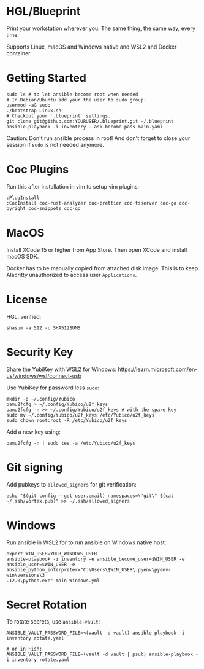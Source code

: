 # HGL/Blueprint

Print your workstation wherever you. The same thing, the same way, every time.

Supports Linux, macOS and Windows native and WSL2 and Docker container.

# Getting Started
```
sudo ls # to let ansible become root when needed
# In Debian/Ubuntu add your the user to sudo group:
usermod -aG sudo
./bootstrap-Linux.sh
# Checkout your `.blueprint` settings.
git clone git@github.com:YOURUSER/.blueprint.git ~/.blueprint
ansible-playbook -i inventory --ask-become-pass main.yaml
```

Caution: Don't run ansible process in root!
And don't forget to close your session if `sudo` is not needed anymore.

# Coc Plugins

Run this after installation in vim to setup vim plugins:

```
:PlugInstall
:CocInstall coc-rust-analyzer coc-prettier coc-tsserver coc-go coc-pyright coc-snippets coc-go
```

# MacOS
Install XCode 15 or higher from App Store. Then open XCode and install macOS SDK.

Docker has to be manually copied from attached disk image. This is to keep Alacritty unauthorized to access user `Applications`.

# License
HGL, verified:
```
shasum -a 512 -c SHA512SUMS
```

# Security Key
Share the YubiKey with WSL2 for Windows:
https://learn.microsoft.com/en-us/windows/wsl/connect-usb

Use YubiKey for password less `sudo`:

```
mkdir -p ~/.config/Yubico
pamu2fcfg > ~/.config/Yubico/u2f_keys
pamu2fcfg -n >> ~/.config/Yubico/u2f_keys # with the spare key
sudo mv ~/.config/Yubico/u2f_keys /etc/Yubico/u2f_keys
sudo chown root:root -R /etc/Yubico/u2f_keys
```
Add a new key using:
```
pamu2fcfg -n | sudo tee -a /etc/Yubico/u2f_keys
```

# Git signing

Add pubkeys to `allowed_signers` for git verification:
```
echo "$(git config --get user.email) namespaces=\"git\" $(cat ~/.ssh/vortex.pub)" >> ~/.ssh/allowed_signers
```

# Windows
Run ansible in WSL2 for to run ansible on Windows native host:
```
export WIN_USER=YOUR_WINDOWS_USER
ansible-playbook -i inventory -e ansible_become_user=$WIN_USER -e ansible_user=$WIN_USER -e ansible_python_interpreter="C:\Users\$WIN_USER\.pyenv\pyenv-win\versions\3
.12.0\python.exe" main-Windows.yml
```

# Secret Rotation

To rotate secrets, use `ansible-vault`:

```
ANSIBLE_VAULT_PASSWORD_FILE=<(vault -d vault) ansible-playbook -i inventory rotate.yaml

# or in Fish:
ANSIBLE_VAULT_PASSWORD_FILE=(vault -d vault | psub) ansible-playbook -i inventory rotate.yaml
```
